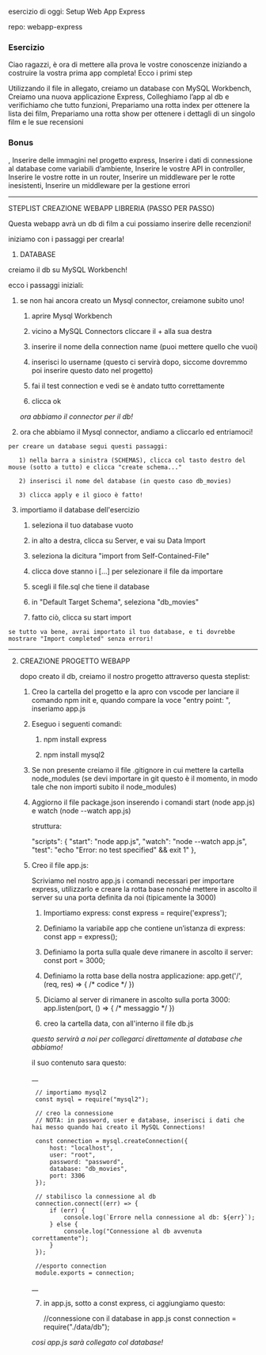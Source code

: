  esercizio di oggi: Setup Web App Express
 
 repo: webapp-express
 
 ### Esercizio
 
 Ciao ragazzi, è ora di mettere alla prova le vostre conoscenze iniziando a costruire la vostra prima app completa! Ecco i primi step
 
 
Utilizzando il file in allegato, creiamo un database con MySQL Workbench,
Creiamo una nuova applicazione Express,
Colleghiamo l’app al db e verifichiamo che tutto funzioni,
Prepariamo una rotta index per ottenere la lista dei film,
Prepariamo una rotta show per ottenere i dettagli di un singolo film e le sue recensioni

### Bonus

,
Inserire delle immagini nel progetto express,
Inserire i dati di connessione al database come variabili d’ambiente,
Inserire le vostre API in controller,
Inserire le vostre rotte in un router,
Inserire un middleware per le rotte inesistenti,
Inserire un middleware per la gestione errori

___________________________________________________________


STEPLIST CREAZIONE WEBAPP LIBRERIA (PASSO PER PASSO)

Questa webapp avrà un db di film a cui possiamo inserire delle recenzioni!

iniziamo con i passaggi per crearla!

1) DATABASE

creiamo il db su MySQL Workbench!

   ecco i passaggi iniziali:

   1) se non hai ancora creato un Mysql connector, creiamone subito uno!

      1) aprire Mysql Workbench 

      2) vicino a MySQL Connectors cliccare il + alla sua destra

      3) inserire il nome della connection name (puoi mettere quello che vuoi)

      4) inserisci lo username (questo ci servirà dopo, siccome dovremmo poi inserire questo dato nel progetto)

      5) fai il test connection e vedi se è andato tutto correttamente

      6) clicca ok

      *ora abbiamo il connector per il db!*

   2) ora che abbiamo il Mysql connector, andiamo a cliccarlo ed entriamoci!

    per creare un database segui questi passaggi:

       1) nella barra a sinistra (SCHEMAS), clicca col tasto destro del mouse (sotto a tutto) e clicca "create schema..."

       2) inserisci il nome del database (in questo caso db_movies)

       3) clicca apply e il gioco è fatto!

   3) importiamo il database dell'esercizio

       1) seleziona il tuo database vuoto

       2) in alto a destra, clicca su Server, e vai su Data Import

       3) seleziona la dicitura "import from Self-Contained-File"

       4) clicca dove stanno i [...] per selezionare il file da importare

       5) scegli il file.sql che tiene il database

       6) in "Default Target Schema", seleziona "db_movies" 

       7) fatto ciò, clicca su start import

    se tutto va bene, avrai importato il tuo database, e ti dovrebbe mostrare "Import completed" senza errori!

__________________________________________________________

2) CREAZIONE PROGETTO WEBAPP

    dopo creato il db, creiamo il nostro progetto attraverso questa steplist:

    1) Creo la cartella del progetto e la apro con vscode per lanciare il comando npm init e, quando compare la voce "entry point: ", inseriamo app.js

    2) Eseguo i seguenti comandi:
     
       1) npm install express
       
       2) npm install mysql2 

    3) Se non presente creiamo il file .gitignore in cui mettere la cartella node_modules (se devi importare in git questo è il momento, in modo tale che non importi subito il node_modules)

    4) Aggiorno il file package.json inserendo i comandi start (node app.js) e watch (node --watch app.js)

        struttura:

        "scripts": {
        "start": "node app.js",
        "watch": "node --watch app.js",
        "test": "echo \"Error: no test specified\" && exit 1"
        },

    5) Creo il file app.js:

        Scriviamo nel nostro app.js i comandi necessari per importare express, utilizzarlo e creare la rotta base nonché mettere in ascolto il server su una porta definita da noi (tipicamente la 3000)

        1) Importiamo express:
            const express = require('express');

        2) Definiamo la variabile app che contiene un’istanza di express:
            const app = express();

        3) Definiamo la porta sulla quale deve rimanere in ascolto il server:
            const port = 3000;

        4) Definiamo la rotta base della nostra applicazione:
            app.get('/', (req, res) => { /* codice */ })

        5) Diciamo al server di rimanere in ascolto sulla porta 3000:
            app.listen(port, () => { /* messaggio */ })
        
        6) creo la cartella data, con all'interno il file db.js

        *questo servirà a noi per collegarci direttamente al database che abbiamo!*

        il suo contenuto sara questo:

        __

            // importiamo mysql2
            const mysql = require("mysql2");

            // creo la connessione 
            // NOTA: in password, user e database, inserisci i dati che hai messo quando hai creato il MySQL Connections!

            const connection = mysql.createConnection({
                host: "localhost",
                user: "root",
                password: "password", 
                database: "db_movies",
                port: 3306
            });

            // stabilisco la connessione al db
            connection.connect((err) => {
                if (err) {
                    console.log(`Errore nella connessione al db: ${err}`);
                } else {
                    console.log("Connessione al db avvenuta correttamente");
                }
            });

            //esporto connection
            module.exports = connection;

        __

        7) in app.js, sotto a const express, ci aggiungiamo questo:

            //connessione con il database in app.js
            const connection = require("./data/db");

        *cosi app.js sarà collegato col database!*
   


